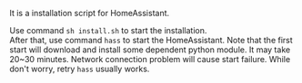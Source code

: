 It is a installation script for HomeAssistant.  

Use command `sh install.sh` to start the installation.  
After that, use command `hass` to start the HomeAssistant. Note that the first start will download and install some dependent python module.
It may take 20~30 minutes. Network connection problem will cause start failure. While don't worry, retry `hass` usually works.

